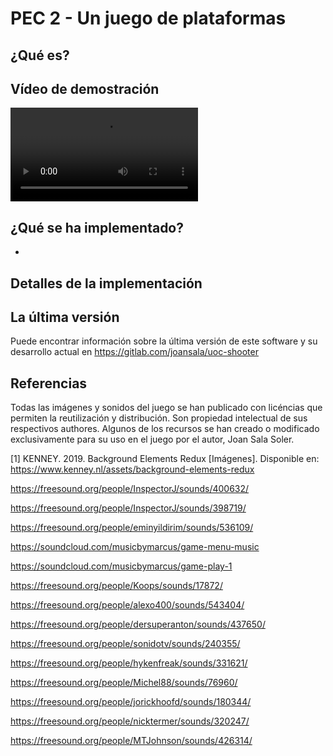 PEC 2 - Un juego de plataformas
===============================

¿Qué es?
--------



Vídeo de demostración
---------------------

![Demo](Resources/demo.webm)

¿Qué se ha implementado?
------------------------

*

Detalles de la implementación
-----------------------------


La última versión
-----------------

Puede encontrar información sobre la última versión de este software y su
desarrollo actual en https://gitlab.com/joansala/uoc-shooter

Referencias
-----------

Todas las imágenes y sonidos del juego se han publicado con licéncias que
permiten la reutilización y distribución. Son propiedad intelectual de sus
respectivos authores. Algunos de los recursos se han creado o modificado
exclusivamente para su uso en el juego por el autor, Joan Sala Soler.

[1]  KENNEY. 2019. Background Elements Redux [Imágenes]. Disponible en:
     https://www.kenney.nl/assets/background-elements-redux



https://freesound.org/people/InspectorJ/sounds/400632/

https://freesound.org/people/InspectorJ/sounds/398719/

https://freesound.org/people/eminyildirim/sounds/536109/


https://soundcloud.com/musicbymarcus/game-menu-music

https://soundcloud.com/musicbymarcus/game-play-1

https://freesound.org/people/Koops/sounds/17872/

https://freesound.org/people/alexo400/sounds/543404/

https://freesound.org/people/dersuperanton/sounds/437650/

https://freesound.org/people/sonidotv/sounds/240355/

https://freesound.org/people/hykenfreak/sounds/331621/

https://freesound.org/people/Michel88/sounds/76960/

https://freesound.org/people/jorickhoofd/sounds/180344/

https://freesound.org/people/nicktermer/sounds/320247/

https://freesound.org/people/MTJohnson/sounds/426314/
